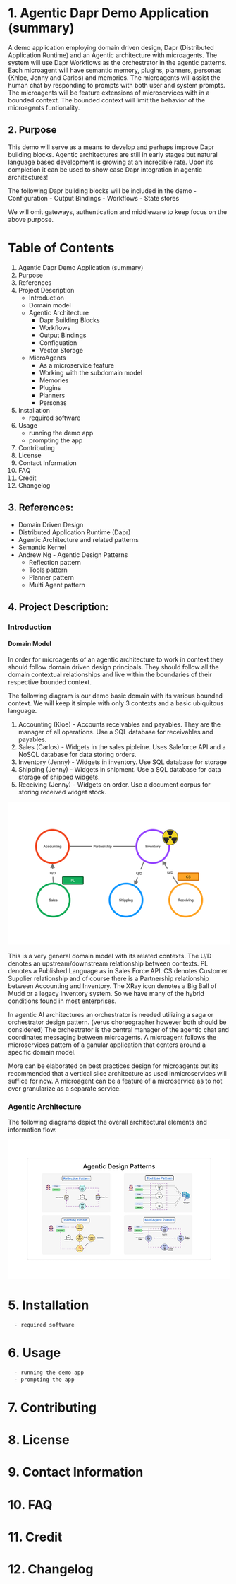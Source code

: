 # 1. Agentic Dapr Demo Application (summary)
A demo application employing domain driven design, Dapr (Distributed Application Runtime) and an Agentic architecture with microagents. The system will use Dapr Workflows as the orchestrator in the agentic patterns. Each microagent will have semantic memory, plugins, planners, personas (Khloe, Jenny and Carlos) and memories. The microagents will assist the human chat by responding to prompts with both user and system prompts. The microagents will be feature extensions of microservices with in a bounded context. The bounded context will limit the behavior of the microagents funtionality. 

## 2. Purpose 

This demo will serve as a means to develop and perhaps improve Dapr building blocks. Agentic architectures are still in early stages but natural language based development is growing at an incredible rate. Upon its completion it can be used to show case Dapr integration in agentic architectures!

The following Dapr building blocks will be included in the demo
      - Configuration
      - Output Bindings
      - Workflows
      - State stores

We will omit gateways, authentication and middleware to keep focus on the above purpose.

# Table of Contents

1. Agentic Dapr Demo Application (summary)
2. Purpose
3. References
4. Project Description
      - Introduction
      - Domain model
      - Agentic Architecture
          - Dapr Building Blocks
          - Workflows
          - Output Bindings
          - Configuation
          - Vector Storage
      - MicroAgents
          - As a microservice feature
          - Working with the subdomain model
          - Memories
          - Plugins
          - Planners
          - Personas        
5. Installation
      - required software
6. Usage
      - running the demo app
      - prompting the app
7. Contributing
8. License
9. Contact Information
10. FAQ
11. Credit
12. Changelog

## 3. References:
- Domain Driven Design
- Distributed Application Runtime (Dapr)
- Agentic Architecture and related patterns
- Semantic Kernel
- Andrew Ng - Agentic Design Patterns
    - Reflection pattern
    - Tools pattern
    - Planner pattern
    - Multi Agent pattern

## 4. Project Description:
### Introduction
#### Domain Model
In order for microagents of an agentic architecture to work in context they should follow domain driven design principals.
They should follow all the domain contextual relationships and live within the boundaries of their respective bounded context. 

The following diagram is our demo basic domain with its various bounded context. We will keep it simple with only 3 contexts and a basic ubiquitous language.

  1. Accounting (Kloe) - Accounts receivables and payables. They are the manager of all operations. Use a SQL database for receivables and payables.
  2. Sales (Carlos) - Widgets in the sales pipleine. Uses Saleforce API and a NoSQL database for data storing orders.
  3. Inventory (Jenny) - Widgets in inventory. Use SQL database for storage
  4. Shipping (Jenny) - Widgets in shipment. Use a SQL database for data storage of shipped widgets.
  5. Receiving (Jenny) - Widgets on order. Use a document corpus for storing received widget stock.

![Alt text](contextmap-agentic-demo.png "Context map image for demo")

This is a very general domain model with its related contexts. The U/D denotes an upstream/downstream relationship between contexts. PL denotes a Published Language as in Sales Force API. CS denotes Customer Supplier relationship and of course there is a Partnership relationship between Accounting and Inventory. The XRay icon denotes a Big Ball of Mudd or a legacy Inventory system. So we have many of the hybrid conditions found in most enterprises.

In agentic AI architectures an orchestrator is needed utilizing a saga or orchestrator design pattern. (verus choreographer however both should be considered)
The orchestrator is the central manager of the agentic chat and coordinates messaging between microagents. A microagent follows the microservices pattern of a ganular application that centers around a specific domain model.

More can be elaborated on best practices design for microagents but its recommended that a vertical slice architecture as used inmicroservices will suffice for now. A microagent can be a feature of a microservice as to not over granularize as a separate service.

### Agentic Architecture

The following diagrams depict the overall architectural elements and information flow.

![Alt text](agentic-design-patterns.png "agentic design patterns image for demo")

# 5. Installation
      - required software
# 6. Usage
      - running the demo app
      - prompting the app
# 7. Contributing
# 8. License
# 9. Contact Information
# 10. FAQ
# 11. Credit
# 12. Changelog

